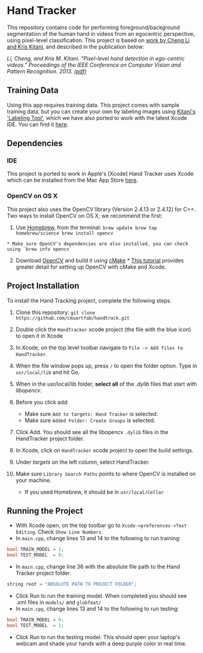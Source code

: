 # Hand Tracker
This repository contains code for performing foreground/background segmentation of the human hand in videos from an egocentric perspective, using pixel-level classification.  This project is based on [work by Cheng Li and Kris Kitani](http://www.cs.cmu.edu/~kkitani/datasets/), and described in the publication below: 

*Li, Cheng, and Kris M. Kitani. "Pixel-level hand detection in ego-centric videos." Proceedings of the IEEE Conference on Computer Vision and Pattern Recognition. 2013. [(pdf)](http://www.cs.cmu.edu/~kkitani/pdf/LK-CVPR13.pdf)*

## Training Data
Using this app requires training data.  This project comes with sample training data, but you can create your own by labeling images using [Kitani's 'Labeling Tool'](http://www.cs.cmu.edu/~kkitani/perpix/code_grabcut/), which we have also ported to work with the latest Xcode IDE. You can find it [here](https://github.com/cmuartfab/grabcut).

## Dependencies
### IDE
This project is ported to work in Apple's [Xcode]
Hand Tracker uses Xcode which can be installed from the Mac App Store [here](https://developer.apple.com/xcode/downloads/).


### OpenCV on OS X
This project also uses the OpenCV library (Version 2.4.13 or 2.4.12) for C++.  Two ways to install OpenCV on OS X; we recommend the first: 
  1. Use [Homebrew](http://brew.sh), from the terminal: 
  	```
	brew update
	brew tap homebrew/science
	brew install opencv
	```
  	
  	* Make sure OpenCV's dependencies are also installed, you can check using `brew info opencv`
  2. Download [OpenCV](http://opencv.org/downloads.html) and build it using [cMake](https://cmake.org/download/)
  	* [This tutorial](http://blogs.wcode.org/2014/10/howto-install-build-and-use-opencv-macosx-10-10/) provides greater detail for setting up OpenCV with cMake and Xcode.

## Project Installation
To install the Hand Tracking project, complete the following steps.

1. Clone this repository: `git clone https://github.com/cmuartfab/handtrack.git`

2. Double click the `HandTracker` xcode project (the file with the blue icon) to open it in Xcode

3. In Xcode, on the top level toolbar navigate to `File -> Add files to HandTracker`.
4. When the file window pops up, press `/` to open the folder option. Type in `usr/local/lib` and hit Go.
5. When in the usr/local/lib folder, **select all** of the *.dylib* files that start with *libopencv*. 
4. Before you click add:
	* Make sure `Add to targets: Hand Tracker` is selected.
	* Make sure `Added Folder: Create Groups` is selected.
5. Click Add. You should see all the libopencv `.dylib` files in the HandTracker project folder. 
6. In Xcode, click on `HandTracker` xcode project to open the build settings.
7. Under *targets* on the left column, select HandTracker.
8. Make sure `Library Search Paths` points to where OpenCV is installed on your machine.
	* If you used Homebrew, it should be in `usr/local/Cellar`

## Running the Project
* With Xcode open, on the top toolbar go to `Xcode->preferences->Text Editing`. Check `Show Line Numbers`.
* In `main.cpp`, change lines 13 and 14 to the following to run training:
	
```c++
bool TRAIN_MODEL = 1;
bool TEST_MODEL  = 0;
```

* In `main.cpp`, change line 36 with the absolute file path to the Hand Tracker project folder.
	
```c++
string root = "ABSOLUTE PATH TO PROJECT FOLDER"; 
```

* Click Run to run the training model. When completed you should see .xml files in `models/` and `globfeat/`
* In `main.cpp`, change lines 13 and 14 to the following to run testing:
	
```c++
bool TRAIN_MODEL = 0;
bool TEST_MODEL  = 1;
```

* Click Run to run the testing model. This should open your laptop's webcam and shade your hands with a deep purple color in real time. 
